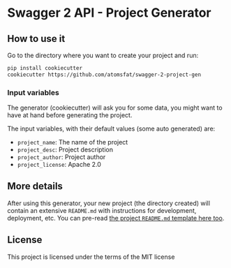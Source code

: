 # Swagger 2 API - Project Generator

## How to use it

Go to the directory where you want to create your project and run:

```bash
pip install cookiecutter
cookiecutter https://github.com/atomsfat/swagger-2-project-gen
```

### Input variables

The generator (cookiecutter) will ask you for some data, you might want to have at hand before generating the project.

The input variables, with their default values (some auto generated) are:
*  `project_name`: The name of the project
*  `project_desc`: Project description
*  `project_author`: Project author
*  `project_license`: Apache 2.0

## More details

After using this generator, your new project (the directory created) will contain an extensive `README.md` with instructions for development, deployment, etc. You can pre-read [the project `README.md` template here too](./{{cookiecutter.project_slug}}/README.md).

 ## License

This project is licensed under the terms of the MIT license
